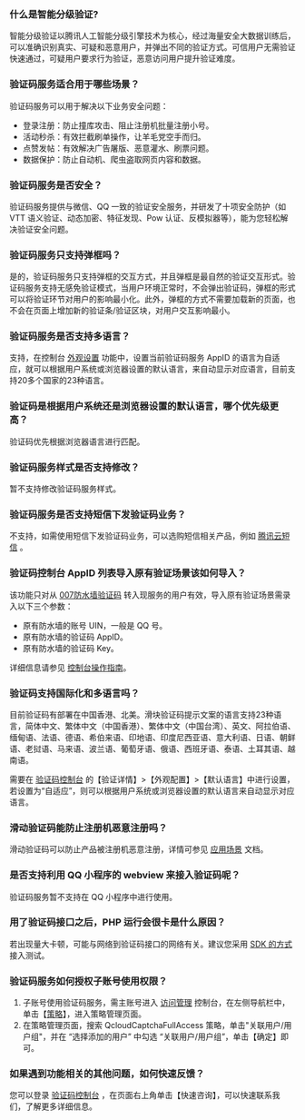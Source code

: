 ### 什么是智能分级验证?
智能分级验证以腾讯人工智能分级引擎技术为核心，经过海量安全大数据训练后，可以准确识别真实、可疑和恶意用户，并弹出不同的验证方式。可信用户无需验证快速通过，可疑用户要求行为验证，恶意访问用户提升验证难度。
### 验证码服务适合用于哪些场景？
验证码服务可以用于解决以下业务安全问题：
- 登录注册：防止撞库攻击、阻止注册机批量注册小号。
- 活动秒杀：有效拦截刷单操作，让羊毛党空手而归。
- 点赞发帖：有效解决广告屠版、恶意灌水、刷票问题。
- 数据保护：防止自动机、爬虫盗取网页内容和数据。

### 验证码服务是否安全？
验证码服务提供与微信、QQ 一致的验证安全服务，并研发了十项安全防护（如 VTT 语义验证、动态加密、特征发现、Pow 认证、反模拟器等），能为您轻松解决验证安全问题。
### 验证码服务只支持弹框吗？
是的，验证码服务只支持弹框的交互方式，并且弹框是最自然的验证交互形式。验证码服务支持无感免验证模式，当用户环境正常时，不会弹出验证码，弹框的形式可以将验证环节对用户的影响最小化。此外，弹框的方式不需要加载新的页面，也不会在页面上增加新的验证条/验证区块，对用户交互影响最小。


### 验证码服务是否支持多语言？
支持，在控制台 [外观设置](https://console.cloud.tencent.com/captcha/detail?appid=2043913615) 功能中，设置当前验证码服务 AppID 的语言为自适应，就可以根据用户系统或浏览器设置的默认语言，来自动显示对应语言，目前支持20多个国家的23种语言。

### 验证码是根据用户系统还是浏览器设置的默认语言，哪个优先级更高？
验证码优先根据浏览器语言进行匹配。

### 验证码服务样式是否支持修改？
暂不支持修改验证码服务样式。 
### 验证码服务是否支持短信下发验证码业务？
不支持，如需使用短信下发验证码业务，可以选购短信相关产品，例如 [腾讯云短信](https://cloud.tencent.com/product/sms) 。

### 验证码控制台 AppID 列表导入原有验证场景该如何导入？

该功能只对从 [007防水墙验证码](https://007.qq.com/captcha/#/) 转入现服务的用户有效，导入原有验证场景需录入以下三个参数：
- 原有防水墙的账号 UIN，一般是 QQ 号。
- 原有防水墙的验证码 AppID。
- 原有防水墙的验证码 Key。


详细信息请参见 [控制台操作指南](https://cloud.tencent.com/document/product/1110/36831)。

### 验证码支持国际化和多语言吗？
目前验证码有部署在中国香港、北美。滑块验证码提示文案的语言支持23种语言，简体中文、繁体中文（中国香港）、繁体中文（中国台湾）、英文、阿拉伯语、缅甸语、法语、德语、希伯来语、印地语、印度尼西亚语、意大利语、日语、朝鲜语、老挝语、马来语、波兰语、葡萄牙语、俄语、西班牙语、泰语、土耳其语、越南语。

需要在 [验证码控制台](https://console.cloud.tencent.com/captcha) 的【验证详情】>【外观配置】>【默认语言】中进行设置，若设置为“自适应”，则可以根据用户系统或浏览器设置的默认语言来自动显示对应语言。

### 滑动验证码能防止注册机恶意注册吗？
滑动验证码可以防止产品被注册机恶意注册，详情可参见 [应用场景](https://cloud.tencent.com/document/product/1110/36336) 文档。

### 是否支持利用 QQ 小程序的 webview 来接入验证码呢？
验证码服务暂不支持在 QQ 小程序中进行使用。

### 用了验证码接口之后，PHP 运行会很卡是什么原因？
若出现量大卡顿，可能与网络到验证码接口的网络有关。建议您采用 [SDK 的方式](https://cloud.tencent.com/document/sdk/PHP) 接入测试。

### 验证码服务如何授权子账号使用权限？
1. 子账号使用验证码服务，需主账号进入 [访问管理](https://console.cloud.tencent.com/cam/overview) 控制台，在左侧导航栏中，单击【[策略](https://console.cloud.tencent.com/cam/policy)】，进入策略管理页面。
2. 在策略管理页面，搜索 QcloudCaptchaFullAccess 策略，单击"关联用户/用户组"，并在 “选择添加的用户” 中勾选 “关联用户/用户组”，单击【确定】即可。


### 如果遇到功能相关的其他问题，如何快速反馈？
您可以登录 [验证码控制台](https://console.cloud.tencent.com/captcha/graphical) ，在页面右上角单击【快速咨询】，可以快速联系我们，了解更多详细信息。
